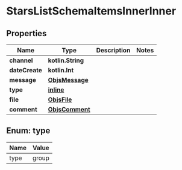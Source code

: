 
# StarsListSchemaItemsInnerInner

## Properties
Name | Type | Description | Notes
------------ | ------------- | ------------- | -------------
**channel** | **kotlin.String** |  | 
**dateCreate** | **kotlin.Int** |  | 
**message** | [**ObjsMessage**](ObjsMessage.md) |  | 
**type** | [**inline**](#Type) |  | 
**file** | [**ObjsFile**](ObjsFile.md) |  | 
**comment** | [**ObjsComment**](ObjsComment.md) |  | 


<a name="Type"></a>
## Enum: type
Name | Value
---- | -----
type | group



